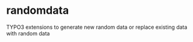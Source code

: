 # randomdata
TYPO3 extensions to generate new random data or replace existing data with random data
